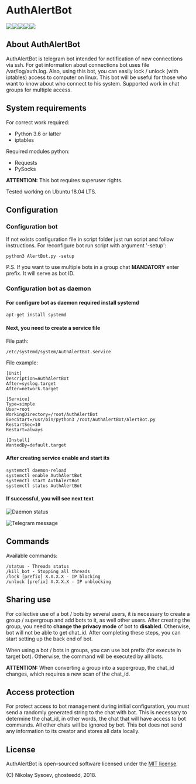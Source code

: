 
# AuthAlertBot

![](https://img.shields.io/appveyor/ci/gruntjs/grunt.svg)![](https://img.shields.io/badge/platform-linux-lightgrey.svg)![](https://img.shields.io/badge/python-3.6%20%7C%203.7-blue.svg)![](https://img.shields.io/badge/version-1.0-yellow.svg)![](https://img.shields.io/badge/license-MIT-orange.svg)

## About AuthAlertBot 

AuthAlertBot is telegram bot intended for notification of new connections via ssh. For get information about connections bot uses file /var/log/auth.log. Also, using this bot, you can easily lock / unlock (with iptables) access to computer on linux. This bot will be useful for those who want to know about who connect to his system. Supported work in chat groups for multiple access. 

## System requirements

For correct work required:
 - Python 3.6 or latter
 - iptables
 
Required modules python:
 - Requests
 - PySocks

**ATTENTION:** This bot requires superuser rights.

Tested working on Ubuntu 18.04 LTS.

## Configuration

### Configuration bot

If not exists configuration file in script folder just run script and follow instructions. For reconfigure bot run script with argument '-setup':

    python3 AlertBot.py -setup

P.S. If you want to use multiple bots in a group chat **MANDATORY** enter prefix. It will serve as bot ID.

### Configuration bot as daemon

#### For configure bot as daemon required install systemd

    apt-get install systemd

#### Next, you need to create a service file

File path: 

    /etc/systemd/system/AuthAlertBot.service

File example:

    [Unit]
    Description=AuthAlertBot
    After=syslog.target
    After=network.target
    
    [Service]
    Type=simple
    User=root
    WorkingDirectory=/root/AuthAlertBot
    ExecStart=/usr/bin/python3 /root/AuthAlertBot/AlertBot.py
    RestartSec=10
    Restart=always
     
    [Install]
    WantedBy=default.target

#### After creating service enable and start its 

    systemctl daemon-reload
    systemctl enable AuthAlertBot
    systemctl start AuthAlertBot
    systemctl status AuthAlertBot

#### If successful, you will see next text
![Daemon status](https://i.imgur.com/iW240Zc.jpg)

![Telegram message](https://i.imgur.com/FERTsMK.jpg)

## Commands

Available commands:

    /status - Threads status
    /kill_bot - Stopping all threads
    /lock [prefix] X.X.X.X - IP blocking
    /unlock [prefix] X.X.X.X - IP unblocking

## Sharing use

For collective use of a bot / bots by several users, it is necessary to create a group / supergroup and add bots to it, as well other users. After creating the group, you need to **change the privacy mode** of bot to **disabled**. Otherwise, bot will not be able to get chat_id. After completing these steps, you can start setting up the back end of bot.

When using a bot / bots in groups, you can use bot prefix (for execute in target bot). Otherwise, the command will be executed by all bots.

**ATTENTION:** When converting a group into a supergroup, the chat_id changes, which requires a new scan of the chat_id.

## Access protection

For protect access to bot management during initial configuration, you must send a randomly generated string to the chat with bot. This is necessary to determine the chat_id, in other words, the chat that will have access to bot commands. All other chats will be ignored by bot.
This bot does not send any information to its creator and stores all data locally.

## License

AuthAlertBot is open-sourced software licensed under the [MIT license](https://opensource.org/licenses/MIT).

(C) Nikolay Sysoev, ghosteedd, 2018.
